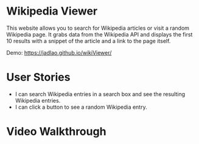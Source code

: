 # Wikipedia Viewer
This website allows you to search for Wikipedia articles or visit a random Wikipedia page. It grabs data from the Wikipedia API and displays 
the first 10 results with a snippet of the article and a link to the page itself.

Demo: https://jadlao.github.io/wikiViewer/

# User Stories
* I can search Wikipedia entries in a search box and see the resulting Wikipedia entries.
* I can click a button to see a random Wikipedia entry.

# Video Walkthrough
